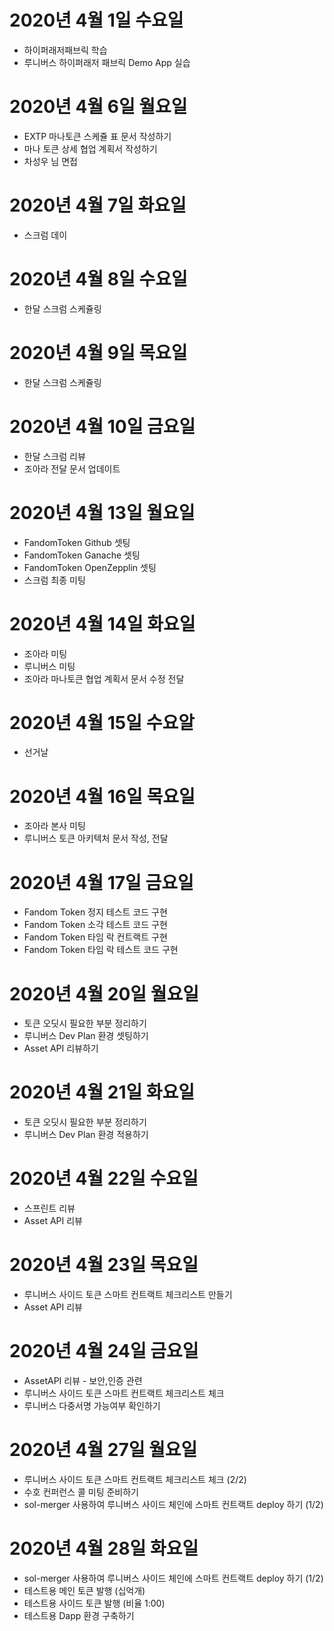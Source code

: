 
# 2020년 4월 1일 수요일

- 하이퍼래저패브릭 학습
- 루니버스 하이퍼래저 패브릭 Demo App 실습

# 2020년 4월 6일 월요일

- EXTP 마나토큰 스케쥴 표 문서 작성하기
- 마나 토큰 상세 협업 계획서 작성하기
- 차성우 님 면접

# 2020년 4월 7일 화요일

- 스크럼 데이

# 2020년 4월 8일 수요일

- 한달 스크럼 스케쥴링

# 2020년 4월 9일 목요일

- 한달 스크럼 스케쥴링

# 2020년 4월 10일 금요일

- 한달 스크럼 리뷰
- 조아라 전달 문서 업데이트

# 2020년 4월 13일 월요일

- FandomToken Github 셋팅
- FandomToken Ganache 셋팅
- FandomToken OpenZepplin 셋팅
- 스크럼 최종 미팅

# 2020년 4월 14일 화요일

- 조아라 미팅
- 루니버스 미팅
- 조아라 마나토큰 협업 계획서 문서 수정 전달

# 2020년 4월 15일 수요알

- 선거날

# 2020년 4월 16일 목요일

- 조아라 본사 미팅
- 루니버스 토큰 아키텍처 문서 작성, 전달

# 2020년 4월 17일 금요일

- Fandom Token 정지 테스트 코드 구현
- Fandom Token 소각 테스트 코드 구현
- Fandom Token 타임 락 컨트랙트 구현
- Fandom Token 타임 락 테스트 코드 구현

# 2020년 4월 20일 월요일

- 토큰 오딧시 필요한 부분 정리하기
- 루니버스 Dev Plan 환경 셋팅하기
- Asset API 리뷰하기

# 2020년 4월 21일 화요일

- 토큰 오딧시 필요한 부분 정리하기
- 루니버스 Dev Plan 환경 적용하기

# 2020년 4월 22일 수요일

- 스프린트 리뷰
- Asset API 리뷰

# 2020년 4월 23일 목요일

- 루니버스 사이드 토큰 스마트 컨트랙트 체크리스트 만들기
- Asset API 리뷰

# 2020년 4월 24일 금요일

- AssetAPI 리뷰 - 보안,인증 관련
- 루니버스 사이드 토큰 스마트 컨트랙트 체크리스트 체크
- 루니버스 다중서명 가능여부 확인하기

# 2020년 4월 27일 월요일

- 루니버스 사이드 토큰 스마트 컨트랙트 체크리스트 체크 (2/2)
- 수호 컨퍼런스 콜 미팅 준비하기
- sol-merger 사용하여 루니버스 사이드 체인에 스마트 컨트랙트 deploy 하기 (1/2)

# 2020년 4월 28일 화요일

- sol-merger 사용하여 루니버스 사이드 체인에 스마트 컨트랙트 deploy 하기 (1/2)
- 테스트용 메인 토큰 발행 (십억개)
- 테스트용 사이드 토큰 발행 (비율 1:00)
- 테스트용 Dapp 환경 구축하기
